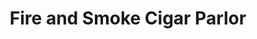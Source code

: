 ---
title: "Fire and Smoke Cigar Parlor"
url: /loch-raven/fire-and-smoke-cigar-parlor/
shop: Tabak
---